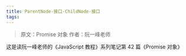 ```yaml
---
title: ParentNode-接口-ChildNode-接口
tags:
---
```


> 原文：Promise 对象
> 作者：阮一峰老师

这是读阮一峰老师的《JavaScript 教程》系列笔记第 42 篇《Promise 对象》